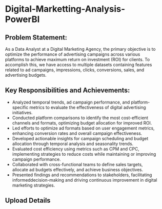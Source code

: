 # Digital-Marketting-Analysis-PowerBI

## Problem Statement:
As a Data Analyst at a Digital Marketing Agency, the primary objective is to optimize the performance of advertising campaigns across various platforms to achieve maximum return on investment (ROI) for clients. To accomplish this, we have access to multiple datasets containing features related to ad campaigns, impressions, clicks, conversions, sales, and advertising budgets.

## Key Responsibilities and Achievements:
* Analyzed temporal trends, ad campaign performance, and platform-specific metrics to evaluate the effectiveness of digital advertising initiatives.
* Conducted platform comparisons to identify the most cost-efficient channels and formats, optimizing budget allocation for improved ROI.
* Led efforts to optimize ad formats based on user engagement metrics, enhancing conversion rates and overall campaign effectiveness.
* Developed actionable insights for campaign scheduling and budget allocation through temporal analysis and seasonality trends.
* Evaluated cost efficiency using metrics such as CPM and CPC, implementing strategies to reduce costs while maintaining or improving campaign performance.
* Collaborated with cross-functional teams to define sales targets, allocate ad budgets effectively, and achieve business objectives.
* Presented findings and recommendations to stakeholders, facilitating informeddecision-making and driving continuous improvement in digital marketing strategies.

## Upload Details
